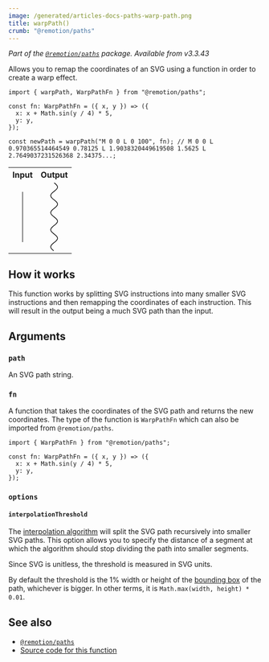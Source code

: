 ```yaml
---
image: /generated/articles-docs-paths-warp-path.png
title: warpPath()
crumb: "@remotion/paths"
---
```


_Part of the [`@remotion/paths`](/docs/paths) package. Available from v3.3.43_

Allows you to remap the coordinates of an SVG using a function in order to create a warp effect.

```tsx twoslash title="warp-path.ts"
import { warpPath, WarpPathFn } from "@remotion/paths";

const fn: WarpPathFn = ({ x, y }) => ({
  x: x + Math.sin(y / 4) * 5,
  y: y,
});

const newPath = warpPath("M 0 0 L 0 100", fn); // M 0 0 L 0.970365514464549 0.78125 L 1.9038320449619508 1.5625 L 2.7649037231526368 2.34375...;
```

<table>
<tr>
<th align="center">
Input
</th>
<th align="center">
Output
</th>
</tr>
<tr>
<td align="center">
<svg viewBox="-20 0 40 100" style={{height: 100}}>
  <path d="M 0 0 L 0 100" stroke="black" strokeWidth={3}></path>
</svg>
</td>
<td align="center">
<svg viewBox="-20 0 40 100" style={{height: 100}}>
  <path d="M 0 0 L 0.970365514464549 0.78125 L 1.9038320449619508 1.5625 L 2.7649037231526368 2.34375 L 3.5208375572726687 3.125 L 4.142888512580358 3.90625 L 4.607402566045721 4.6875 L 4.896716170937308 5.46875 L 4.999827928391245 6.25 L 4.912816925072913 7.03125 L 4.6389918292815775 7.8125 L 4.1887650759902435 8.59375 L 3.5792569250428965 9.375 L 2.8336444485370142 10.15625 L 1.9802802027065005 10.9375 L 1.0516140975653265 11.71875 L 0.08295946114673952 12.5 L -0.8888497801925157 13.28125 L -1.826859743528138 14.0625 L -2.6954017925759493 14.84375 L -3.461448868289758 15.625 L -4.095871371210911 16.40625 L -4.574544839562133 17.1875 L -4.879267302672675 17.96875 L -4.998451426581117 18.75 L -4.927565132383498 19.53125 L -4.669303932434802 20.3125 L -4.23348843117139 21.09375 L -3.6366908881738444 21.875 L -2.901605043731207 22.65625 L -2.0561831698319675 23.4375 L -1.132573160960709 24.21875 L -0.16589608273778408 25 L 0.8070893368327121 25.78125 L 1.7493844896367943 26.5625 L 2.625157791372104 27.34375 L 3.4011072083844276 28.125 L 4.047726596163411 28.90625 L 4.540427695886122 29.6875 L 4.860475124124084 30.46875 L 4.99569880192535 31.25 L 4.940956732542519 32.03125 L 4.698330530285226 32.8125 L 4.277046265344189 33.59375 L 3.693123634530507 34.375 L 2.968766798514854 35.15625 L 2.131520049504873 35.9375 L 1.2132204158241793 36.71875 L 0.24878703150539308 37.5 L -0.7251066938394417 38.28125 L -1.671427612987411 39.0625 L -2.5541910584055962 39.84375 L -3.3398291902092057 40.625 L -3.998467442168012 41.40625 L -4.505060527802941 42.1875 L -4.840344808963141 42.96875 L -4.991570812248588 43.75 L -4.952988038710723 44.53125 L -4.726063631524939 45.3125 L -4.31942658660843 46.09375 L -3.748539627622706 46.875 L -3.0351112225962185 47.65625 L -2.206270100741183 48.4375 L -1.293533659173177 49.21875 L -0.33160948675600344 50 L 0.6429244218407533 50.78125 L 1.5930105758749626 51.5625 L 2.4825211315160853 52.34375 L 3.277631684205266 53.125 L 3.9481074707543513 53.90625 L 4.468453072241857 54.6875 L 4.8188818992636255 55.46875 L 4.986068594026995 56.25 L 4.963655738551176 57.03125 L 4.752495600958368 57.8125 L 4.360617727244791 58.59375 L 3.8029236108824334 59.375 L 3.100620050702746 60.15625 L 2.280412744116503 60.9375 L 1.3734907799817961 61.71875 L 0.41434064665299114 62.5 L -0.5605651464245245 63.28125 L -1.5141549672811254 64.0625 L -2.410167742139434 64.84375 L -3.2145318139578256 65.625 L -3.896660546517933 66.40625 L -4.430615407595479 67.1875 L -4.7960923039756995 67.96875 L -4.97919366207537 68.75 L -4.972956895141175 69.53125 L -4.777619161604328 70.3125 L -4.400608346927072 71.09375 L -3.8562606118641445 71.875 L -3.165275247609673 72.65625 L -2.3539275674317985 73.4375 L -1.45306976526817 74.21875 L -0.49695773449424085 75 L 0.47805154190941496 75.78125 L 1.4348824969306184 76.5625 L 2.337150809875451 77.34375 L 3.150546951481852 78.125 L 3.8441408333030616 78.90625 L 4.391557950945079 79.6875 L 4.771982297299119 80.46875 L 4.970947909130105 81.25 L 4.980888947780822 82.03125 L 4.801427396699442 82.8125 L 4.439387435844302 83.59375 L 3.9085359463668135 84.375 L 3.229059013105301 85.15625 L 2.426794331333073 85.9375 L 1.5322487061548606 86.71875 L 0.5794380049827966 87.5 L -0.3954063251024031 88.28125 L -1.3552149893143026 89.0625 L -2.2634904370038287 89.84375 L -3.0856947124393805 90.625 L -3.7905627903034036 91.40625 L -4.351291455192668 92.1875 L -4.746558516955883 92.96875 L -4.9613336053280985 93.75 L -4.987449712697998 94.53125 L -4.823913751602394 95.3125 L -4.476944317731847 96.09375 L -3.9597352224766382 96.875 L -3.2919537868915727 97.65625 L -2.4989929748834614 98.4375 L -1.6110058039005881 99.21875 L -0.6617587504888651 100" fill="transparent" stroke="black" strokeWidth={3}></path>
</svg>
</td>
</tr>
</table>

## How it works

This function works by splitting SVG instructions into many smaller SVG instructions and then remapping the coordinates of each instruction. This will result in the output being a much SVG path than the input.

## Arguments

### `path`

An SVG path string.

### `fn`

A function that takes the coordinates of the SVG path and returns the new coordinates. The type of the function is `WarpPathFn` which can also be imported from `@remotion/paths`.

```tsx twoslash
import { WarpPathFn } from "@remotion/paths";

const fn: WarpPathFn = ({ x, y }) => ({
  x: x + Math.sin(y / 4) * 5,
  y: y,
});
```

### `options`

#### `interpolationThreshold`

The [interpolation algorithm](/docs/paths/warp-path#how-it-works) will split the SVG path recursively into smaller SVG paths. This option allows you to specify the distance of a segment at which the algorithm should stop dividing the path into smaller segments.

Since SVG is unitless, the threshold is measured in SVG units.

By default the threshold is the 1% width or height of the [bounding box](/docs/paths/get-bounding-box) of the path, whichever is bigger. In other terms, it is `Math.max(width, height) * 0.01`.

## See also

- [`@remotion/paths`](/docs/paths)
- [Source code for this function](https://github.com/remotion-dev/remotion/blob/main/packages/paths/src/warp-path.ts)

